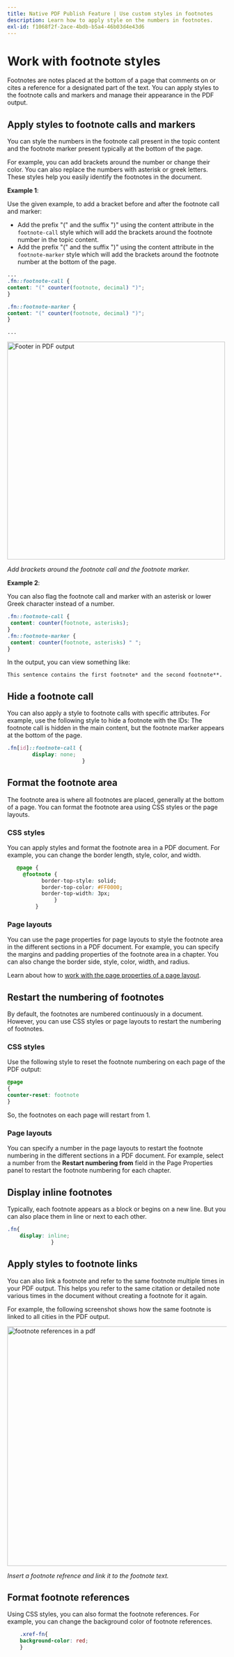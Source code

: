 ```yaml
---
title: Native PDF Publish Feature | Use custom styles in footnotes
description: Learn how to apply style on the numbers in footnotes.
exl-id: f1068f2f-2ace-4bdb-b5a4-46b03d4e43d6
---
```

# Work with footnote styles


Footnotes are notes placed at the bottom of a page that comments on or cites a reference for a designated part of the text. You can apply styles to the footnote calls and markers and manage their appearance in the PDF output.

## Apply styles to footnote calls and markers

You can style the numbers in the footnote call present in the topic content and the footnote marker present typically at the bottom of the page. 

For example, you can add brackets around the number or change their color. You can also replace the numbers with asterisk or greek letters. These styles help you easily identify the footnotes in the document. 


**Example 1**:

Use the given example, to add a bracket before and after the footnote call and marker: 

* Add the prefix "(" and the suffix ")" using the content attribute in the `footnote-call` style which will add the brackets around the footnote number in the topic content. 
* Add the prefix "(" and the suffix ")" using the content attribute in the `footnote-marker` style which will add the brackets around the footnote number at the bottom of the page. 

```css
...
.fn::footnote-call { 
content: "(" counter(footnote, decimal) ")"; 
} 

.fn::footnote-marker { 
content: "(" counter(footnote, decimal) ")"; 
} 

...
```



<img src="./assets/pdf-output-footer-numbers.png" alt= "Footer in PDF output" width=500>

*Add brackets around the footnote call and the footnote marker.*

**Example 2**: 

You can also flag the footnote call and marker with an asterisk or lower Greek character instead of a number.


```css
.fn::footnote-call {
 content: counter(footnote, asterisks);
}
.fn::footnote-marker {
 content: counter(footnote, asterisks) " ";
}
```

In the output, you can view something like: 

`This sentence contains the first footnote* and the second footnote**.`


## Hide a footnote call

You can also apply a style to footnote calls with specific attributes. For example, use the following style to hide a footnote with the IDs: 
The footnote call is hidden in the main content, but the footnote marker appears at the bottom of the page.

```css
.fn[id]::footnote-call {
		display: none;
                        }
```

## Format the footnote area

The footnote area is where all footnotes are placed, generally at the bottom of a page. You can format the footnote area using CSS styles or the page layouts. 

### CSS styles

 You can apply styles and format the footnote area in a PDF document. For example, you can change the border length, style, color, and width. 

 ```css
	@page {
	  @footnote {
    		border-top-style: solid;
    		border-top-color: #FF0000;
    		border-top-width: 3px;
  		        }
	      }

 ```

### Page layouts

You can use the page properties for page layouts to style the footnote area in the different sections in a PDF document. For example, you can specify the margins and padding properties of the footnote area in a chapter. You can also change the border side, style, color, width, and radius. 

Learn about how to [work with the page properties of a page layout](./design-page-layout.md#page-props-page-layout). 

## Restart the numbering of footnotes

By default, the footnotes are numbered continuously in a document. However, you can use CSS styles or page layouts to restart the numbering of footnotes.

### CSS styles

Use the following style to reset the footnote numbering on each page of the PDF output:

```css
@page
{
counter-reset: footnote
}
```

So, the footnotes on each page will restart from 1.

### Page layouts

You can specify a number in the page layouts to restart the footnote numbering in the different sections in a PDF document. For example, select a number from the **Restart numbering from** field in the Page Properties panel to restart the footnote numbering for each chapter.


## Display inline footnotes

Typically, each footnote appears as a block or begins on a new line. But you can also place them in line or next to each other.  

```css
.fn{
  	display: inline;
              }
```

## Apply styles to footnote links

You can also link a footnote and refer to the same footnote multiple times in your PDF output.  This helps you refer to the same citation or detailed note various times in the document without creating a footnote for it again.

For example, the following screenshot shows how the same footnote is linked to all cities in the PDF output.
 
<img width="550" alt="footnote references in a pdf" src="./assets/link-footnotes.png"> 

*Insert a footnote refrence and link it to the footnote text.*





## Format footnote references

Using CSS styles, you can also format the footnote references. For example, you can change the background color of footnote references.

```css
    .xref-fn{
	background-color: red;
	}
```



